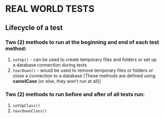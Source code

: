 # REAL WORLD TESTS


## Lifecycle of a test

### Two (2) methods to run at the beginning and end of each test method:
1. `setUp()` - can be used to create temporary files and folders or set up  
a database connection during tests
2. `tearDown()` - would be used to remove temporary files or folders or close a connection to a database
[These methods are defined using **camelCase** (or else, they won’t run at all)]

### Two (2) methods to run before and after of all tests run:
1. `setUpClass()`
2. `tearDownClass()`
